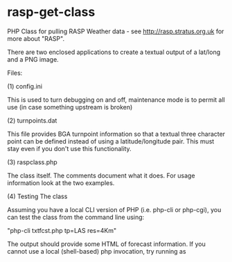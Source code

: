 rasp-get-class
==============

PHP Class for pulling RASP Weather data - see http://rasp.stratus.org.uk for more about "RASP".

There are two enclosed applications to create a textual output of a lat/long and a PNG image.

Files:

(1) config.ini

This is used to turn debugging on and off, maintenance mode is to permit all use (in case something upstream is broken)

(2) turnpoints.dat

This file provides BGA turnpoint information so that a textual three character point can be defined instead of using a latitude/longitude pair. This must stay even if you don't use this functionality.

(3) raspclass.php

The class itself. The comments document what it does. For usage information look at the two examples.


(4) Testing The class

Assuming you have a local CLI version of PHP (i.e. php-cli or php-cgi), you can test the class from the command line using: 

"php-cli txtfcst.php tp=LAS res=4Km"

The output should provide some HTML of forecast information. If you cannot use a local (shell-based) php invocation, try running as 
